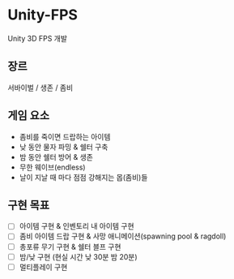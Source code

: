 # Unity-FPS
Unity 3D FPS 개발

## 장르
서바이벌 / 생존 / 좀비

## 게임 요소
- 좀비를 죽이면 드랍하는 아이템
- 낮 동안 물자 파밍 & 쉘터 구축
- 밤 동안 쉘터 방어 & 생존
- 무한 웨이브(endless)
- 날이 지날 때 마다 점점 강해지는 몹(좀비)들

## 구현 목표
- [ ] 아이템 구현 & 인벤토리 내 아이템 구현
- [ ] 좀비 아이템 드랍 구현 & 사망 애니메이션(spawning pool & ragdoll)  
- [ ] 총포류 무기 구현 & 쉘터 블프 구현
- [ ] 밤/낮 구현 (현실 시간 낮 30분 밤 20분)
- [ ] 멀티플레이 구현
